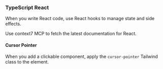 ### TypeScript React

When you write React code, use React hooks to manage state and side effects.

Use context7 MCP to fetch the latest documentation for React.

#### Cursor Pointer

When you add a clickable component, apply the `cursor-pointer` Tailwind class to the element.
